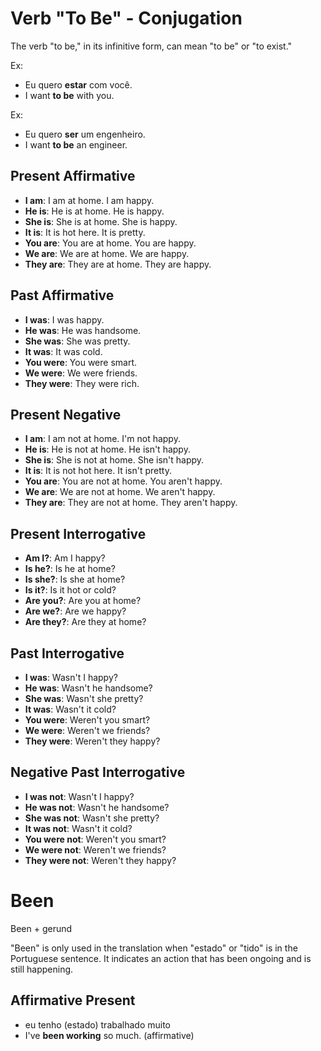 # Verb "To Be" - Conjugation

The verb "to be," in its infinitive form, can mean "to be" or "to exist."

Ex:

* Eu quero **estar** com você.
* I want **to be** with you.

Ex:

* Eu quero **ser** um engenheiro.
* I want **to be** an engineer.

## Present Affirmative

* **I am**: I am at home. I am happy.
* **He is**: He is at home. He is happy.
* **She is**: She is at home. She is happy.
* **It is**: It is hot here. It is pretty.
* **You are**: You are at home. You are happy.
* **We are**: We are at home. We are happy.
* **They are**: They are at home. They are happy.

## Past Affirmative

* **I was**: I was happy.
* **He was**: He was handsome.
* **She was**: She was pretty.
* **It was**: It was cold.
* **You were**: You were smart.
* **We were**: We were friends.
* **They were**: They were rich.

## Present Negative

* **I am**: I am not at home. I'm not happy.
* **He is**: He is not at home. He isn't happy.
* **She is**: She is not at home. She isn't happy.
* **It is**: It is not hot here. It isn't pretty.
* **You are**: You are not at home. You aren't happy.
* **We are**: We are not at home. We aren't happy.
* **They are**: They are not at home. They aren't happy.

## Present Interrogative

* **Am I?**: Am I happy?
* **Is he?**: Is he at home?
* **Is she?**: Is she at home?
* **Is it?**: Is it hot or cold?
* **Are you?**: Are you at home?
* **Are we?**: Are we happy?
* **Are they?**: Are they at home?

## Past Interrogative

* **I was**: Wasn't I happy?
* **He was**: Wasn't he handsome?
* **She was**: Wasn't she pretty?
* **It was**: Wasn't it cold?
* **You were**: Weren't you smart?
* **We were**: Weren't we friends?
* **They were**: Weren't they happy?

## Negative Past Interrogative

* **I was not**: Wasn't I happy?
* **He was not**: Wasn't he handsome?
* **She was not**: Wasn't she pretty?
* **It was not**: Wasn't it cold?
* **You were not**: Weren't you smart?
* **We were not**: Weren't we friends?
* **They were not**: Weren't they happy?

# Been

Been + gerund

"Been" is only used in the translation when "estado" or "tido" is in the Portuguese sentence. It indicates an action that has been ongoing and is still happening.

## Affirmative Present

* eu tenho (estado) trabalhado muito
* I've **been working** so much. (affirmative)
